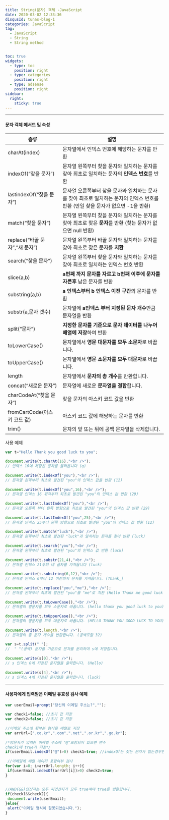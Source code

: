 ```yaml
---
title: String(문자) 객체 -JavaScript
date: 2020-03-02 12:33:36
disqusId: tunas-blog-1
categories: JavaScript
tag: 
  - JavaScript
  - String
  - String method


toc: true
widgets:
  - type: toc
    position: right
  - type: categories
    position: right
  - type: adsense
    position: right
sidebar:
  right:
    sticky: true
---
```



* * *

#### 문자 객체 메서드 및 속성

| 종류                           | 설명                                                                                                                             |
|--------------------------------|----------------------------------------------------------------------------------------------------------------------------------|
| charAt(index)                  | 문자열에서 인덱스 번호에 해당하는 문자를 반환                                                                                    |
| indexOf(“찾을 문자”)           | 문자열 왼쪽부터 찾을 문자와 일치하는 문자를 찾아 최초로 일치하는 문자의 **인덱스 번호**를 반환                                   |
| lastindexOf(“찾을 문자”)       | 문자열 오른쪽부터 찾을 문자와 일치하는 문자를 찾아 최초로 일치하는 문자의 인덱스 번호를 반환 (만일 찾을 문자가 없으면 -1을 반환) |
| match(“찾을 문자”)             | 문자열 왼쪽부터 찾을 문자와 일치하는 문자를 찾아 최초로 찾은 **문자**를 반환 (찾는 문자가 없으면 null 반환)                      |
| replace(“바꿀 문자”,”새 문자”) | 문자열 왼쪽부터 바꿀 문자와 일치하는 문자를 찾아 최초로 찾은 문자를 **치환**                                                     |
| search(“찾을 문자”)            | 문자열 왼쪽부터 찾을 문자와 일치하는 문자를 찾아 최초로 일치하는 인덱스 번호 반환                                                |
| slice(a,b)                     | **a번째 까지 문자를 자르고 b번째 이후에 문자를 자른후** 남은 문자를 반환                                                         |
| substring(a,b)                 | **a 인덱스부터 b 인덱스 이전 구간**의 문자를 반환                                                                                |
| substr(a,문자 갯수)            | 문자열에 **a인덱스 부터 지정된 문자 개수**만큼 문자열을 반환                                                                     |
| split(“문자”)                  | **지정한 문자를 기준으로 문자 데이터를 나누어 배열에 저장**하여 반환                                                             |
| toLowerCase()                  | 문자열에서 **영문 대문자를 모두 소문자**로 바꿉니다.                                                                             |
| toUpperCase()                  | 문자열에서 **영문 소문자를 모두 대문자**로 바꿉니다.                                                                             |
| length                         | 문자열에서 **문자의 총 개수**를 반환합니다.                                                                                      |
| concat(“새로운 문자”)          | 문자열에 새로운 **문자열을 결합**합니다.                                                                                         |
| charCodeAt(“찾을 문자”)        | 찾을 문자의 아스키 코드 값을 반환                                                                                                |
| fromCartCode(아스키 코드 값)   | 아스키 코드 값에 해당하는 문자를 반환                                                                                            |
| trim()                         | 문자의 앞 또는 뒤에 공백 문자열을 삭제합니다.                                                                                    |

<!-- more -->

사용 예제

```js
var t="Hello Thank you good luck to you";  
  
document.write(t.charAt(16),"<br />");   
// 인덱스 16에 저장된 문자를 불러옵니다 (g)  
  
document.write(t.indexOf("you"),"<br />");   
// 문자열 왼쪽부터 최초로 발견된 "you"의 인덱스 값을 반환 (12)  
  
document.write(t.indexOf("you",16),"<br />");  
// 문자열 인덱스 16 위치부터 최초로 발견된 "you"의 인덱스 값 반환 (29)  
  
document.write(t.lastIndexOf("you"),"<br />");  
// 문자열 오른쪽 부터 왼쪽 방향으로 최초로 발견된 "you"의 인덱스 값 반환 (29)  
  
document.write(t.lastIndexOf("you",25),"<br />");  
// 문자열 인덱스 25부터 왼쪽 방향으로 최초로 발견된 "you"의 인덱스 값 반환 (12)  
  
document.write(t.match("luck"),"<br />");  
// 문자열 왼쪽부터 최초로 발견된 "luck"과 일치하는 문자를 찾아 반환 (luck)  
  
document.write(t.search("you"),"<br />");  
// 문자열 왼쪽부터 최초로 발견된 "you"의 인덱스 값 반환 (luck)  
  
document.write(t.substr(21,4),"<br />");  
// 문자열 인덱스 21부터 네 글자를 가져옵니다 (luck)  
  
document.write(t.substring(6,12),"<br />");  
// 문자열 인덱스 6부터 12 이전까지 문자를 가져옵니다. (Thank_)  
  
document.write(t.replace("you","me"),"<br />");  
// 문자열 왼쪽부터 최초에 발견된 "you"를 "me"로 치환 (Hello Thank me good luck to you)  
  
document.write(t.toLowerCase(),"<br />");  
// 문자열의 영문자를 모두 소문자로 바꿉니다. (hello thank you good luck to you)  
  
document.write(t.toUpperCase(),"<br />");  
// 문자열의 영문자를 모두 대문자로 바꿉니다. (HELLO THANK YOU GOOD LUCK TO YOU)  
  
document.write(t.length,"<br />");  
// 문자열의 총 문자 개수를 반환합니다. (공백포함 32)  
  
var s=t.split(" ");  
//  " "(공백) 문자를 기준으로 문자를 분리하여 s에 저장합니다.  
  
document.write(s[0],"<br />");  
// s 인덱스 0에 저장된 문자열을 출력합니다. (Hello)  
  
document.write(s[4],"<br />");  
// s 인덱스 4에 저장된 문자열을 출력합니다. (luck)  
```

* * *

#### 사용자에게 입력받은 이메일 유효성 검사 예제

```js
var userEmail=prompt("당신의 이메일 주소는?","");  
    
var check1=false; //초기 값 저장  
var check2=false; //초기 값 저장  
    
//이메일 주소에 뒷부분 형식을 배열로 저장  
var arrUrl=[".co.kr",".com",".net",".or.kr",".go.kr"];  
  
/*방문자가 입력한 이메일 주소에 "@"포함되어 있으면 변수  
check1에 true가 저장*/  
if(userEmail.indexOf("@")>0) check1=true; //indexOf는 찾는 문자가 없는경우만 -1을 반환 합니다.  
    
 //이메일에 배열 데이터 포함여부 검사  
for(var i=0; i<arrUrl.length; i++){  
 if(userEmail.indexOf(arrUrl[i])>0) check2=true;  
}  
  
    
//AND(&&)연산자는 모두 피연산자가 모두 true여야 true를 반환합니다.  
if(check1&&check2){  
 document.write(userEmail);  
}else{  
 alert("이메일 형식이 잘못되었습니다.");  
}  
```